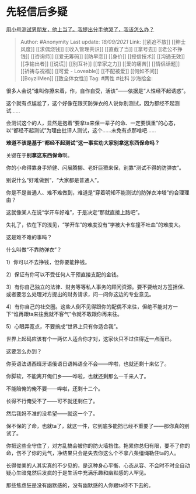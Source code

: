 # 先轻信后多疑
[用小号测试男朋友，他上当了。我提出分手他哭了，我该怎么办？](https://www.zhihu.com/question/351858266/answer/2126056591)

> Author: #Anonymity
> Last update: *18/09/2021*
> Link: [[紧追不放]] [[绅士风度]] [[求偶烧钱]] [[收入管理共识]] [[直截了当]] [[拿号去]] [[老公不挣钱]] [[咨询师]] [[爱无筹码]] [[防早恋]] [[身价]] [[授信技术]] [[沟通无效]] [[净输出者]] [[说谎]] [[别互补]] [[举家之力]] [[爱的痛苦]] [[情侣话题]] [[祈祷与祝福]] [[可爱 - Loveable]] [[不配被爱]] [[何如不问]] [[BoyzIIMen]] [[致全体女性]]
> Tag: #两性 #社科
> 沙海拾金:

很多人会说“谁叫你撩来着，作，自作自受，活该”——依据是“人性经不起诱惑”。

这个就有点尴尬了，这个好像在跟买防弹衣的人说你别测试，因为都经不起测试……

会测试这个的人，显然是抱着“要拿ta来保一辈子的命、一定要慎重”的心态，以“都经不起测试”为理由批评人测试，这个……未免有点那啥吧……

**难道不该是基于“都经不起测试”这一事实劝大家别拿这东西保命吗？**

关键在于**别拿这东西保命**啊。

你的小命得靠身手矫健、闪展腾挪、老奸巨猾来保，别靠“测试不得的防弹衣”。

别说什么“好难做到”，“大家都是普通人”。

你是不是普通人、难不难做到，难道是“穿着明知不能测试的防弹衣冲塔”的合理理由？

这就像某人在说“学开车好难”，于是决定“那就直接上路吧”。

失礼了，依在下的浅见，“学开车”的难度没有“学被大卡车撞不吐血”的难度大。

这是难不难的事吗？

什么叫做“不靠防弹衣”？

1）你可以不去挣钱，但你要能挣钱。

2）保证有你可以不受任何人干预直接支配的金钱。

3）有你自己独立的法律、财务等等私人事务的顾问资源。要不要给对方签担保、或者要怎么处理对方提出的财务请求，问一问你这边的专业意见。

4）有你自己的社交圈。这些人倒不见得跟你的配偶不来往，但绝不能对方一下“谁再跟ta来往我就不客气”令就不敢跟你再来往。

5）心眼弄宽点，不要搞成“世界上只有你适合我”。

世界上起码应该有个一两亿人适合你才对，这家伙只不过住得近一点而已。

这要怎么办到？

你英语法语西班牙语俄语日语韩语全不会——哗啦，也就还剩十来亿了。

你脚软，不能离开俺们乡——哗啦，也就还剩那么一千来人了。

不能陪俺的俺不要——哗啦，还剩十二个。

长得不行俺受不了——可不就还剩仨了。

然后我妈不准的没希望——就这一个了。

保不保的了命，也就ta了，就这一件，它到底多能挡已经不重要了——那你真的别试了。

你把这些全守住了，对方乱搞会被你的防火墙挡住。拖累你总归有限，要不了你的命，伤不了你的元气，净结果只会是失去你这么个不拿八条缰绳勒住ta的人。

长得俊美的人其实真的不少见的，是这种身心平衡、心态从容、不会时不时全自动疑心生暗鬼然后发疯的于是生活中充满乐趣和幽默感的人罕见。

那些焦虑狂是没有幽默感的，没有幽默感的人你跟ta待不下去的。
